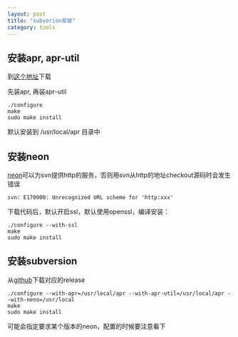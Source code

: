 ```yaml
---
layout: post
title: "subverion安装"
category: tools
---
```


## 安装apr, apr-util

到[这个地址](http://archive.apache.org/dist/apr/)下载

先装apr, 再装apr-util

	./configure
	make
	sudo make install

默认安装到 /usr/local/apr 目录中

## 安装neon

[neon](http://www.webdav.org/neon/)可以为svn提供http的服务，否则用svn从http的地址checkout源码时会发生错误

	svn: E170000: Unrecognized URL scheme for 'http:xxx'

下载代码后，默认开启ssl，默认使用openssl，编译安装：

	./configure --with-ssl
	make
	sudo make install

## 安装subversion

从[github](https://github.com/apache/subversion)下载对应的release

	./configure --with-apr=/usr/local/apr --with-apr-util=/usr/local/apr --with-neno=/usr/local
	make
	sudo make install

可能会指定要求某个版本的neon，配置的时候要注意看下

